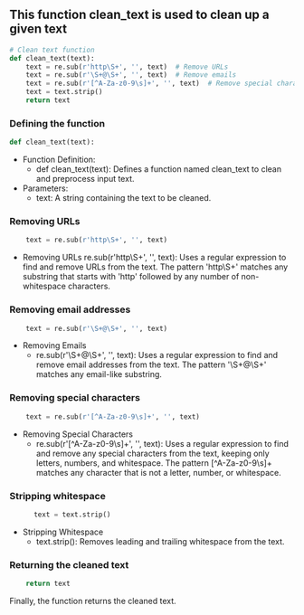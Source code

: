 ## This function clean_text is used to clean up a given text
```python
# Clean text function
def clean_text(text):
    text = re.sub(r'http\S+', '', text)  # Remove URLs
    text = re.sub(r'\S+@\S+', '', text)  # Remove emails
    text = re.sub(r'[^A-Za-z0-9\s]+', '', text)  # Remove special characters
    text = text.strip()
    return text
```
### Defining the function
```python
def clean_text(text):
```
  - Function Definition:
    - def clean_text(text): Defines a function named clean_text to clean and preprocess input text.
  - Parameters:
    - text: A string containing the text to be cleaned.
### Removing URLs
```python
    text = re.sub(r'http\S+', '', text)
```
  - Removing URLs
    re.sub(r'http\S+', '', text): Uses a regular expression to find and remove URLs from the text. The pattern 'http\S+' matches any substring that starts with 'http' followed by any number of non-whitespace characters.
### Removing email addresses
```python
    text = re.sub(r'\S+@\S+', '', text)
```
  - Removing Emails
    - re.sub(r'\S+@\S+', '', text): Uses a regular expression to find and remove email addresses from the text. The pattern '\S+@\S+' matches any email-like substring.
### Removing special characters
```python
    text = re.sub(r'[^A-Za-z0-9\s]+', '', text)
```
  - Removing Special Characters
    - re.sub(r'[^A-Za-z0-9\s]+', '', text): Uses a regular expression to find and remove any special characters from the text, keeping only letters, numbers, and whitespace. The pattern [^A-Za-z0-9\s]+ matches any character that is not a letter, number, or whitespace.
### Stripping whitespace
```python      
      text = text.strip()
```
  - Stripping Whitespace
    - text.strip(): Removes leading and trailing whitespace from the text.
### Returning the cleaned text
```python
    return text
```
Finally, the function returns the cleaned text.

